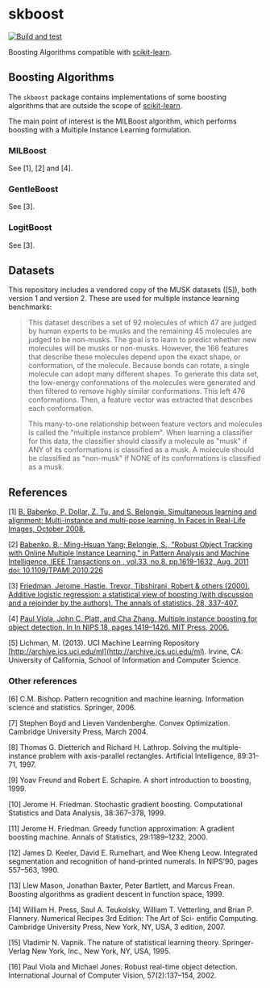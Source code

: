 # skboost

[![Build and test](https://github.com/hbldh/skboost/actions/workflows/python-package.yml/badge.svg)](https://github.com/hbldh/skboost/actions/workflows/python-package.yml)

Boosting Algorithms compatible with [scikit-learn](http://scikit-learn.org/).

## Boosting Algorithms

The `skboost` package contains implementations of some boosting algorithms that
are outside the scope of [scikit-learn](http://scikit-learn.org/).

The main point of interest is the MILBoost algorithm, which performs boosting
with a Multiple Instance Learning formulation.

### MILBoost

See \[1\], \[2\] and \[4\].

### GentleBoost

See \[3\].

### LogitBoost

See \[3\].

## Datasets

This repository includes a vendored copy of the MUSK datasets (\[5\]), both version 1 and version 2.
These are used for multiple instance learning benchmarks:

> This dataset describes a set of 92 molecules of which 47 are judged by human experts 
> to be musks and the remaining 45 molecules are judged to be non-musks. The goal is 
> to learn to predict whether new molecules will be musks or non-musks. However, the 166 
> features that describe these molecules depend upon the exact shape, or conformation, 
> of the molecule. Because bonds can rotate, a single molecule can adopt many different 
> shapes. To generate this data set, the low-energy conformations of the molecules were 
> generated and then filtered to remove highly similar conformations. This left 476 
> conformations. Then, a feature vector was extracted that describes each conformation. 
>
> This many-to-one relationship between feature vectors and molecules is 
> called the "multiple instance problem". When learning a classifier for this data, 
> the classifier should classify a molecule as "musk" if ANY of its conformations is 
> classified as a musk. A molecule should be classified as "non-musk" if NONE of its 
> conformations is classified as a musk.

## References

\[1\] [B. Babenko, P. Dollar, Z. Tu, and S. Belongie. Simultaneous learning
and alignment: Multi-instance and multi-pose learning. In Faces in
Real-Life Images, October 2008.](http://vision.ucsd.edu/~pdollar/research/papers/BabenkoEtAlECCV08simul.pdf)

\[2\] [Babenko, B.; Ming-Hsuan Yang; Belongie, S., "Robust Object Tracking 
with Online Multiple Instance Learning," in Pattern Analysis and Machine 
Intelligence, IEEE Transactions on , vol.33, no.8, pp.1619-1632, Aug. 2011
doi: 10.1109/TPAMI.2010.226](http://vision.ucsd.edu/~bbabenko/data/miltrack-pami-final.pdf)

\[3\] [Friedman, Jerome, Hastie, Trevor, Tibshirani, Robert & others (2000). 
Additive logistic regression: a statistical view of 
boosting (with discussion and a rejoinder by the authors). 
The annals of statistics, 28, 337-407.](https://web.stanford.edu/~hastie/Papers/AdditiveLogisticRegression/alr.pdf)

\[4\] [Paul Viola, John C. Platt, and Cha Zhang. Multiple instance boosting
for object detection. In In NIPS 18, pages 1419–1426. MIT Press, 2006.](http://vision.ucsd.edu/~bbabenko/data/miltrack-pami-final.pdf)

\[5\] Lichman, M. (2013). UCI Machine Learning Repository [http://archive.ics.uci.edu/ml](http://archive.ics.uci.edu/ml). 
Irvine, CA: University of California, School of Information and Computer Science.

### Other references

\[6\] C.M. Bishop. Pattern recognition and machine learning. Information
science and statistics. Springer, 2006.

\[7\] Stephen Boyd and Lieven Vandenberghe. Convex Optimization. 
Cambridge University Press, March 2004.

\[8\] Thomas G. Dietterich and Richard H. Lathrop. Solving the multiple-
instance problem with axis-parallel rectangles. Artificial Intelligence,
89:31–71, 1997.

\[9\] Yoav Freund and Robert E. Schapire. A short introduction to boosting,
1999.

\[10\] Jerome H. Friedman. Stochastic gradient boosting. Computational
Statistics and Data Analysis, 38:367–378, 1999.

\[11\] Jerome H. Friedman. Greedy function approximation: A gradient
boosting machine. Annals of Statistics, 29:1189–1232, 2000.

\[12\] James D. Keeler, David E. Rumelhart, and Wee Kheng Leow. Integrated 
segmentation and recognition of hand-printed numerals. In
NIPS’90, pages 557–563, 1990.

\[13\] Llew Mason, Jonathan Baxter, Peter Bartlett, and Marcus Frean.
Boosting algorithms as gradient descent in function space, 1999.

\[14\] William H. Press, Saul A. Teukolsky, William T. Vetterling, and
Brian P. Flannery. Numerical Recipes 3rd Edition: The Art of Sci-
entific Computing. Cambridge University Press, New York, NY, USA,
3 edition, 2007.

\[15\] Vladimir N. Vapnik. The nature of statistical learning theory. Springer-
Verlag New York, Inc., New York, NY, USA, 1995.

\[16\] Paul Viola and Michael Jones. Robust real-time object detection. 
International Journal of Computer Vision, 57(2):137–154, 2002.


